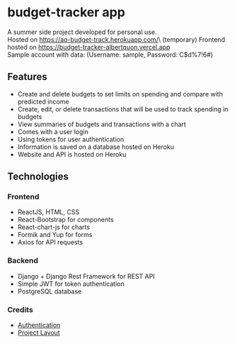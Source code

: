 # budget-tracker app

A summer side project developed for personal use.\
Hosted on <https://aq-budget-track.herokuapp.com/>\ (temporary)
Frontend hosted on <https://budget-tracker-albertquon.vercel.app>\
Sample account with data: (Username: sample, Password: C$d%7!6#)

## Features

- Create and delete budgets to set limits on spending and compare with predicted income
- Create, edit, or delete transactions that will be used to track spending in budgets
- View summaries of budgets and transactions with a chart
- Comes with a user login
- Using tokens for user authentication
- Information is saved on a database hosted on Heroku
- Website and API is hosted on Heroku

## Technologies

### Frontend

- ReactJS, HTML, CSS
- React-Bootstrap for components
- React-chart-js for charts
- Formik and Yup for forms
- Axios for API requests

### Backend

- Django + Django Rest Framework for REST API
- Simple JWT for token authentication
- PostgreSQL database

### Credits

- [Authentication](https://sushil-kamble.medium.com/django-rest-framework-react-authentication-workflow-2022-part-1-a21f22b3f358)
- [Project Layout](https://towardsdev.com/django-react-app-from-scratch-to-deployment-part-1-8a2fa9a97f1)
